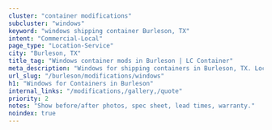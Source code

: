 ```yaml
---
cluster: "container modifications"
subcluster: "windows"
keyword: "windows shipping container Burleson, TX"
intent: "Commercial-Local"
page_type: "Location-Service"
city: "Burleson, TX"
title_tag: "Windows container mods in Burleson | LC Container"
meta_description: "Windows for shipping containers in Burleson, TX. Local fabrication & pro install. LC Container — Since 2003. Get a quote."
url_slug: "/burleson/modifications/windows"
h1: "Windows for Containers in Burleson"
internal_links: "/modifications,/gallery,/quote"
priority: 2
notes: "Show before/after photos, spec sheet, lead times, warranty."
noindex: true
---
```


<!-- TODO: Add unique city/inventory copy, images, and internal links here. -->
